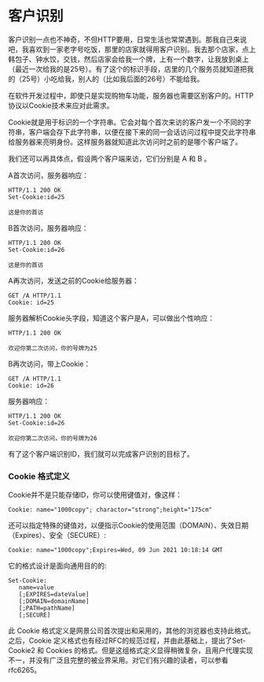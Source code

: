 
# 客户识别

客户识别一点也不神奇，不但HTTP要用，日常生活也常常遇到。那我自己来说吧，我喜欢到一家老字号吃饭，那里的店家就得用客户识别。我去那个店家，点上韩包子、钟水饺，交钱，然后店家会给我一个牌，上有一个数字，让我放到桌上（最近一次给我的是25号）。有了这个的标识手段，店里的几个服务员就知道把我的（25号）小吃给我，别人的（比如我后面的26号）不能给我。 

在软件开发过程中，即使只是实现购物车功能，服务器也需要区别客户的。HTTP协议以Cookie技术来应对此需求。

Cookie就是用于标识的一个字符串。它会对每个首次来访的客户发一个不同的字符串，客户端会存下此字符串，以便在接下来的同一会话访问过程中提交此字符串给服务器来亮明身份。这样服务器就知道此次访问时之前的是哪个客户端了。

我们还可以再具体点，假设两个客户端来访，它们分别是 A 和 B 。

A首次访问，服务器响应：

    HTTP/1.1 200 OK
    Set-Cookie:id=25

    这是你的首访

B首次访问，服务器响应：

    HTTP/1.1 200 OK
    Set-Cookie:id=26

    这是你的首访


A再次访问，发送之前的Cookie给服务器：

    GET /A HTTP/1.1
    Cookie: id=25

服务器解析Cookie头字段，知道这个客户是A，可以做出个性响应：

    HTTP/1.1 200 OK

    欢迎你第二次访问，你的号牌为25

B再次访问，带上Cookie：

    GET /A HTTP/1.1
    Cookie: id=26


服务器响应：

    HTTP/1.1 200 OK
    Set-Cookie:id=26

    欢迎你第二次访问，你的号牌为26

有了这个客户端识别ID，我们就可以完成客户识别的目标了。

### Cookie 格式定义
 
Cookie并不是只能存储ID，你可以使用键值对，像这样：

    Cookie: name="1000copy"; charactor="strong";height="175cm"


还可以指定特殊的键值对，以便指示Cookie的使用范围（DOMAIN）、失效日期（Expires）、安全（SECURE）:


    Cookie: name="1000copy";Expires=Wed, 09 Jun 2021 10:18:14 GMT
    


它的格式设计是面向通用目的的:


    Set-Cookie:
       name=value
       [;EXPIRES=dateValue]
       [;DOMAIN=domainName]
       [;PATH=pathName]
       [;SECURE]

此 Cookie 格式定义是网景公司首次提出和采用的，其他的浏览器也支持此格式。之后，Cookie 定义格式也有经过RFC的规范过程，并由此基础上，提出了Set-Cookie2 和 Cookies 的格式。但是这组格式定义显得稍微复杂，且用户代理实现不一，并没有广泛且完整的被业界采用。对它们有兴趣的读者，可以参看rfc6265。 